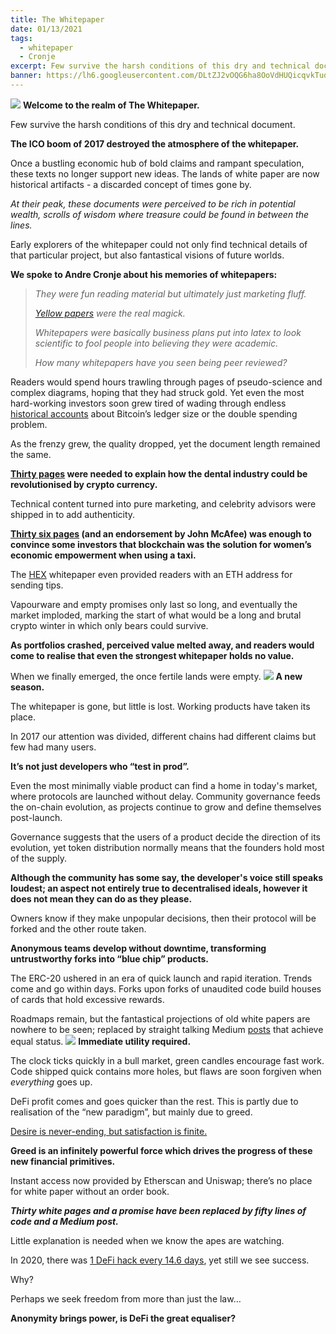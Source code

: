 ```yaml
---
title: The Whitepaper
date: 01/13/2021
tags:
  - whitepaper
  - Cronje
excerpt: Few survive the harsh conditions of this dry and technical document. The ICO boom of 2017 destroyed the atmosphere of the whitepaper. Nostalgia tells a tale - we reminisce with Cronje
banner: https://lh6.googleusercontent.com/DLtZJ2vOQG6ha8OoVdHUQicqvkTuds7hfOvMjwAW-eI1CJz9aGdmWR-s0bYXYUC-EofJHMwqWJdFVzWWLHBKVhuU4OjygG_VXKcdjhxLy_amDC4qJD745z4tz2aXrKfI8wMxGUEx
---
```


![](https://lh6.googleusercontent.com/DLtZJ2vOQG6ha8OoVdHUQicqvkTuds7hfOvMjwAW-eI1CJz9aGdmWR-s0bYXYUC-EofJHMwqWJdFVzWWLHBKVhuU4OjygG_VXKcdjhxLy_amDC4qJD745z4tz2aXrKfI8wMxGUEx)
**Welcome to the realm of The Whitepaper.**

Few survive the harsh conditions of this dry and technical document.

**The ICO boom of 2017 destroyed the atmosphere of the whitepaper.**

Once a bustling economic hub of bold claims and rampant speculation, these texts no longer support new ideas. The lands of white paper are now historical artifacts - a discarded concept of times gone by.

_At their peak, these documents were perceived to be rich in potential wealth, scrolls of wisdom where treasure could be found in between the lines._

Early explorers of the whitepaper could not only find technical details of that particular project, but also fantastical visions of future worlds.

**We spoke to Andre Cronje about his memories of whitepapers:**

> _They were fun reading material but ultimately just marketing fluff._
>
> _[Yellow papers](https://ethereum.github.io/yellowpaper/paper.pdf) were the real magick._
>
> _Whitepapers were basically business plans put into latex to look scientific to fool people into believing they were academic._
>
> _How many whitepapers have you seen being peer reviewed?_

Readers would spend hours trawling through pages of pseudo-science and complex diagrams, hoping that they had struck gold. Yet even the most hard-working investors soon grew tired of wading through endless [historical accounts](https://s3.amazonaws.com/hathor-public-files/hathor-white-paper.pdf) about Bitcoin’s ledger size or the double spending problem.

As the frenzy grew, the quality dropped, yet the document length remained the same.

**[Thirty pages](https://dentacoin.com/assets/uploads/whitepaper.pdf) were needed to explain how the dental industry could be revolutionised by crypto currency.**

Technical content turned into pure marketing, and celebrity advisors were shipped in to add authenticity.

**[Thirty six pages](https://web.archive.org/web/20180518182304/http://pinktaxi.io/pdf/whitepaper.pdf) (and an endorsement by John McAfee) was enough to convince some investors that blockchain was the solution for women’s economic empowerment when using a taxi.**

The [HEX](https://docs.google.com/document/d/1P0ZDaBQx4ghkdX5IUwZb1n8ThvYf7i22MSt9Gm00JRU/edit) whitepaper even provided readers with an ETH address for sending tips.

Vapourware and empty promises only last so long, and eventually the market imploded, marking the start of what would be a long and brutal crypto winter in which only bears could survive.

**As portfolios crashed, perceived value melted away, and readers would come to realise that even the strongest whitepaper holds no value.**

When we finally emerged, the once fertile lands were empty.
![](https://lh3.googleusercontent.com/GchrfZQqZFBMI6NtQekAV9xAgnn8iLP-XS7X_ZMzxL_XELG9Nhd7VkEdvEzRdeKvMbYu47YW6c6GhIzXJTTXzNECfu-hLlK2vbu7Drcho22IAuFkRJLKJq0oRZJSobdbFRzbZX81)
**A new season.**

The whitepaper is gone, but little is lost. Working products have taken its place.

In 2017 our attention was divided, different chains had different claims but few had many users.

**It’s not just developers who “test in prod”.**

Even the most minimally viable product can find a home in today's market, where protocols are launched without delay. Community governance feeds the on-chain evolution, as projects continue to grow and define themselves post-launch.

Governance suggests that the users of a product decide the direction of its evolution, yet token distribution normally means that the founders hold most of the supply.

**Although the community has some say, the developer's voice still speaks loudest; an aspect not entirely true to decentralised ideals, however it does not mean they can do as they please.**

Owners know if they make unpopular decisions, then their protocol will be forked and the other route taken.

**Anonymous teams develop without downtime, transforming untrustworthy forks into “blue chip” products.**

The ERC-20 ushered in an era of quick launch and rapid iteration. Trends come and go within days. Forks upon forks of unaudited code build houses of cards that hold excessive rewards.

Roadmaps remain, but the fantastical projections of old white papers are nowhere to be seen; replaced by straight talking Medium [posts](https://medium.com/iearn/yfi-df84573db81) that achieve equal status.
![](https://lh3.googleusercontent.com/248sbOOCAmIH8wNLQXzuEXuNr_E3I9IkvLaHrp9iIKWir_TLu3j5aG04HKPqPR0YLFJ1TYLSG3rA0GHXa9it_Dvs42FqzHnQYXilGcPqz9qVEcEwT7TXXfCv53OpWWHaSLOXeCrC)
**Immediate utility required.**

The clock ticks quickly in a bull market, green candles encourage fast work. Code shipped quick contains more holes, but flaws are soon forgiven when _everything_ goes up.

DeFi profit comes and goes quicker than the rest. This is partly due to realisation of the “new paradigm”, but mainly due to greed.

[Desire is never-ending, but satisfaction is finite.](https://insights.deribit.com/market-research/on-reflexivity-and-imitation-part-2/)

**Greed is an infinitely powerful force which drives the progress of these new financial primitives.**

Instant access now provided by Etherscan and Uniswap; there’s no place for white paper without an order book.

_**Thirty white pages and a promise have been replaced by fifty lines of code and a Medium post.**_

Little explanation is needed when we know the apes are watching.

In 2020, there was [1 DeFi hack every 14.6 days](https://blockthreat.substack.com/p/blockthreat-2020-a-year-in-review), yet still we see success.

Why?

Perhaps we seek freedom from more than just the law…

**Anonymity brings power, is DeFi the great equaliser?**
